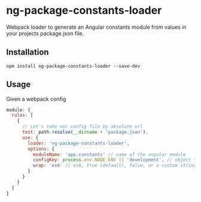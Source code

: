 # ng-package-constants-loader

Webpack loader to generate an Angular constants module from values in your projects package.json file.

## Installation

```
npm install ng-package-constants-loader --save-dev
```

## Usage

Given a webpack config

```javascript
module: {
  rules: [
    {
      // Let's take our config file by absolute url
      test: path.resolve(__dirname + 'package.json'),
      use: {
        loader: 'ng-package-constants-loader',
        options: {
          moduleName: 'app.constants' // name of the angular module
          configKey: process.env.NODE_ENV || 'development', // object to pull from package.json
          wrap: 'es6' // es6, true (default), false, or a custom string
        }
      }
    }
  ]
}
```
